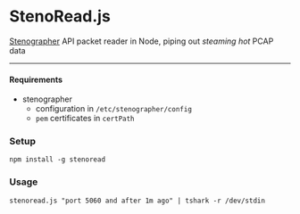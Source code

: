 # StenoRead.js
[Stenographer](https://github.com/google/stenographer) API packet reader in Node, piping out *steaming hot* PCAP data

-----

#### Requirements
* stenographer
  * configuration in `/etc/stenographer/config`
  * `pem` certificates in `certPath`

### Setup
```
npm install -g stenoread
```
### Usage
```
stenoread.js "port 5060 and after 1m ago" | tshark -r /dev/stdin
```
